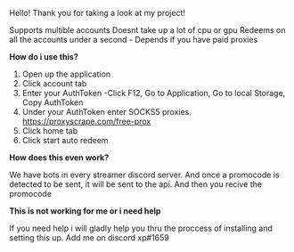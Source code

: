 Hello! Thank you for taking a look at my project!

Supports multible accounts
Doesnt take up a lot of cpu or gpu
Redeems on all the accounts under a second   - Depends if you have paid proxies


**How do i use this?**
1. Open up the application
2. Click account tab
3. Enter your AuthToken   -Click F12, Go to Application, Go to local Storage, Copy AuthToken
4. Under your AuthToken enter SOCKS5 proxies. https://proxyscrape.com/free-prox
5. Click home tab
6. Click start auto redeem


**How does this even work?**

We have bots in every streamer discord server. And once a promocode is detected to be sent, 
it will be sent to the api. And then you recive the promocode

**This is not working for me or i need help**

If you need help i will gladly help you thru the proccess of installing and setting this up.
Add me on discord xp#1659
